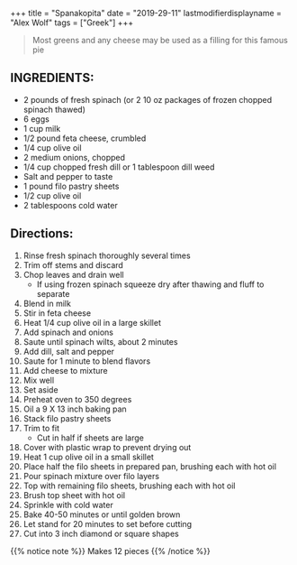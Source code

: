 +++
title = "Spanakopita"
date = "2019-29-11"
lastmodifierdisplayname = "Alex Wolf"
tags = ["Greek"]
+++

> Most greens and any cheese may be used as a filling for this famous pie

## INGREDIENTS:

* 2 pounds of fresh spinach (or 2 10 oz packages of frozen chopped spinach thawed)
* 6 eggs
* 1 cup milk
* 1/2 pound feta cheese, crumbled
* 1/4 cup olive oil
* 2 medium onions, chopped
* 1/4 cup chopped fresh dill or 1 tablespoon dill weed
* Salt and pepper to taste
* 1 pound filo pastry sheets
* 1/2 cup olive oil
* 2 tablespoons cold water

## Directions:

1. Rinse fresh spinach thoroughly several times
2. Trim off stems and discard
3. Chop leaves and drain well 
    * If using frozen spinach squeeze dry after thawing and fluff to separate
4. Blend in milk
5. Stir in feta cheese
6. Heat 1/4 cup olive oil in a large skillet
7. Add spinach and onions
8. Saute until spinach wilts, about 2 minutes
9. Add dill, salt and pepper
10. Saute for 1 minute to blend flavors
11. Add cheese to mixture
12. Mix well
13. Set aside
14. Preheat oven to 350 degrees
15. Oil a 9 X 13 inch baking pan
16. Stack filo pastry sheets
17. Trim to fit
    * Cut in half if sheets are large
18. Cover with plastic wrap to prevent drying out
19. Heat 1 cup olive oil in a small skillet
20. Place half the filo sheets in prepared pan, brushing each with hot oil
21. Pour spinach mixture over filo layers
22. Top with remaining filo sheets, brushing each with hot oil
23. Brush top sheet with hot oil
24. Sprinkle with cold water
25. Bake 40-50 minutes or until golden brown
26. Let stand for 20 minutes to set before cutting
27. Cut into 3 inch diamond or square shapes

{{% notice note %}}
Makes 12 pieces
{{% /notice %}}
